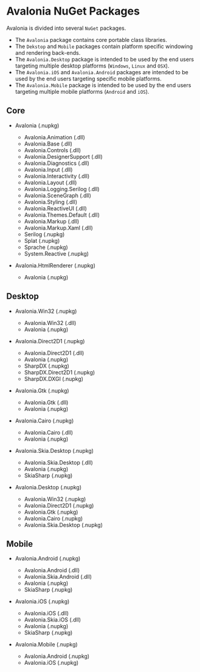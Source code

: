 # Avalonia NuGet Packages

Avalonia is divided into several `NuGet` packages. 

* The `Avalonia` package contains core portable class libraries.
* The `Dekstop` and `Mobile` packages contain platform specific windowing and rendering back-ends.
* The `Avalonia.Desktop` package is intended to be used by the end users targeting multiple desktop platforms (`Windows`, `Linux` and `OSX`).
* The `Avalonia.iOS` and `Avalonia.Android` packages are intended to be used by the end users targeting specific mobile platforms. 
* The `Avalonia.Mobile` package is intended to be used by the end users targeting multiple mobile platforms (`Android` and `iOS`).

## Core

* Avalonia (.nupkg)
  - Avalonia.Animation (.dll)
  - Avalonia.Base (.dll)
  - Avalonia.Controls (.dll)
  - Avalonia.DesignerSupport (.dll)
  - Avalonia.Diagnostics (.dll)
  - Avalonia.Input (.dll)
  - Avalonia.Interactivity (.dll)
  - Avalonia.Layout (.dll)
  - Avalonia.Logging.Serilog (.dll)
  - Avalonia.SceneGraph (.dll)
  - Avalonia.Styling (.dll)
  - Avalonia.ReactiveUI (.dll)
  - Avalonia.Themes.Default (.dll)
  - Avalonia.Markup (.dll)
  - Avalonia.Markup.Xaml (.dll)
  - Serilog (.nupkg)
  - Splat (.nupkg)
  - Sprache (.nupkg)
  - System.Reactive (.nupkg)

* Avalonia.HtmlRenderer (.nupkg)
  - Avalonia (.nupkg)

## Desktop

* Avalonia.Win32 (.nupkg)
  - Avalonia.Win32 (.dll)
  - Avalonia (.nupkg)

* Avalonia.Direct2D1 (.nupkg)
  - Avalonia.Direct2D1 (.dll)
  - Avalonia (.nupkg)
  - SharpDX (.nupkg)
  - SharpDX.Direct2D1 (.nupkg)
  - SharpDX.DXGI (.nupkg)

* Avalonia.Gtk (.nupkg)
  - Avalonia.Gtk (.dll)
  - Avalonia (.nupkg)

* Avalonia.Cairo (.nupkg)
  - Avalonia.Cairo (.dll)
  - Avalonia (.nupkg)

* Avalonia.Skia.Desktop (.nupkg)
  - Avalonia.Skia.Desktop (.dll)
  - Avalonia (.nupkg)
  - SkiaSharp (.nupkg)

* Avalonia.Desktop (.nupkg)
  - Avalonia.Win32 (.nupkg)
  - Avalonia.Direct2D1 (.nupkg)
  - Avalonia.Gtk (.nupkg)
  - Avalonia.Cairo (.nupkg)
  - Avalonia.Skia.Desktop (.nupkg)

## Mobile

* Avalonia.Android (.nupkg)
  - Avalonia.Android (.dll)
  - Avalonia.Skia.Android (.dll)
  - Avalonia (.nupkg)
  - SkiaSharp (.nupkg)

* Avalonia.iOS (.nupkg)
  - Avalonia.iOS (.dll)
  - Avalonia.Skia.iOS (.dll)
  - Avalonia (.nupkg)
  - SkiaSharp (.nupkg)

* Avalonia.Mobile (.nupkg)
  - Avalonia.Android (.nupkg)
  - Avalonia.iOS (.nupkg)
